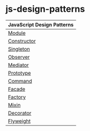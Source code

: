 # js-design-patterns

|  JavaScript Design Patterns   |
| ----------------------------- |
| [Module][module-js]           |
| [Constructor][constructor-js] |
| [Singleton][singleton-js]     |
| [Observer][observer-js]       |
| [Mediator][mediator-js]       |
| [Prototype][prototype-js]     |
| [Command][command-js]         |
| [Facade][facade-js]           |
| [Factory][factory-js]         |
| [Mixin][mixin-js]             |
| [Decorator][decorator-js]     |
| [Flyweight][flyweight-js]     |

[module-js]:      patterns/module.js
[constructor-js]: patterns/constructor.js
[singleton-js]:   patterns/singleton.js
[observer-js]:    patterns/observer.js
[mediator-js]:    patterns/mediator.js
[prototype-js]:   patterns/prototype.js
[command-js]:     patterns/command.js
[facade-js]:      patterns/facade.js
[factory-js]:     patterns/factory.js
[mixin-js]:       patterns/mixin.js
[decorator-js]:   patterns/decorator.js
[flyweight-js]:   patterns/flyweight.js